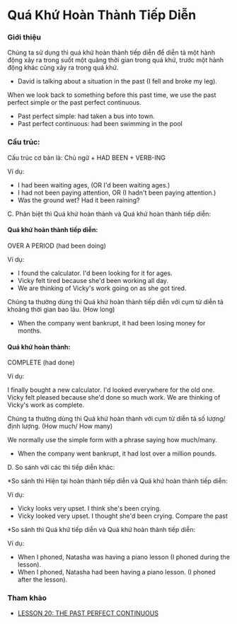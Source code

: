 # Quá Khứ Hoàn Thành Tiếp Diễn

### Giới thiệu

Chúng ta sử dụng thì quá khứ hoàn thành tiếp diễn để diễn tả một hành động xảy ra trong suốt một quãng thời gian trong quá khứ, trước một hành động khác cũng xảy ra trong quá khứ.

- David is talking about a situation in the past (I fell and broke my leg). 

When we look back to something before this past time, we use the past perfect simple or the past perfect continuous.

- Past perfect simple: had taken a bus into town.
- Past perfect continuous: had been swimming in the pool

### Cấu trúc:

Cấu trúc cơ bản là: Chủ ngữ + HAD BEEN + VERB-ING

Ví dụ:

- I had been waiting ages, (OR I'd been waiting ages.)
- I had not been paying attention, OR (I hadn't been paying attention.) 
- Was the ground wet? Had it been raining?

C. Phân biệt thì Quá khứ hoàn thành và Quá khứ hoàn thành tiếp diễn:

#### Quá khứ hoàn thành tiếp diễn:

OVER A PERIOD (had been doing)

Ví dụ:

- I found the calculator. I'd been looking for it for ages. 
- Vicky felt tired because she'd been working all day.
- We are thinking of Vicky's work going on as she got tired.

Chúng ta thường dùng thì Quá khứ hoàn thành tiếp diễn với cụm từ diễn tả khoảng thời gian bao lâu. (How long)

- When the company went bankrupt, it had been losing money for months.

#### Quá khứ hoàn thành:

COMPLETE (had done)

Ví dụ:

I finally bought a new calculator. I'd looked everywhere for the old one. 
Vicky felt pleased because she'd done so much work. We are thinking of Vicky's work as complete.

Chúng ta thường dùng thì Quá khứ hoàn thành với cụm từ diễn tả số lượng/ định lượng. (How much/ How many)

We normally use the simple form with a phrase saying how much/many.

- When the company went bankrupt, it had lost over a million pounds.

D. So sánh với các thì tiếp diễn khác:

*So sánh thì Hiện tại hoàn thành tiếp diễn và Quá khứ hoàn thành tiếp diễn:

Ví dụ:

- Vicky looks very upset. I think she's been crying.
- Vicky looked very upset. I thought she'd been crying. Compare the past

*So sánh thì Quá khứ tiếp diễn và Quá khứ hoàn thành tiếp diễn:

Ví dụ:

- When I phoned, Natasha was having a piano lesson (I phoned during the lesson).
- When I phoned, Natasha had been having a piano lesson. (I phoned after the lesson).


### Tham khảo
- [LESSON 20: THE PAST PERFECT CONTINUOUS](https://www.facebook.com/kienthucviet/photos/10154626674664476/)